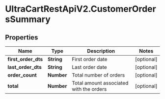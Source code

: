 # UltraCartRestApiV2.CustomerOrdersSummary

## Properties

Name | Type | Description | Notes
------------ | ------------- | ------------- | -------------
**first_order_dts** | **String** | First order date | [optional] 
**last_order_dts** | **String** | Last order date | [optional] 
**order_count** | **Number** | Total number of orders | [optional] 
**total** | **Number** | Total amount associated with the orders | [optional] 


